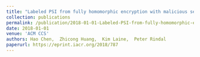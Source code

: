 ```yaml
---
title: "Labeled PSI from fully homomorphic encryption with malicious security"
collection: publications
permalink: /publication/2018-01-01-Labeled-PSI-from-fully-homomorphic-encryption-with-malicious-security
date: 2018-01-01
venue: 'ACM CCS'
authors: Hao Chen,  Zhicong Huang,  Kim Laine,  Peter Rindal
paperurl: https://eprint.iacr.org/2018/787
---
```

